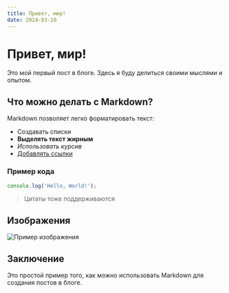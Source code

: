 ```yaml
---
title: Привет, мир!
date: 2024-03-20
---
```


# Привет, мир!

Это мой первый пост в блоге. Здесь я буду делиться своими мыслями и опытом.

## Что можно делать с Markdown?

Markdown позволяет легко форматировать текст:

- Создавать списки
- **Выделять текст жирным**
- *Использовать курсив*
- [Добавлять ссылки](https://example.com)

### Пример кода

```javascript
console.log('Hello, World!');
```

> Цитаты тоже поддерживаются

## Изображения

![Пример изображения](https://via.placeholder.com/800x400)

## Заключение

Это простой пример того, как можно использовать Markdown для создания постов в блоге. 